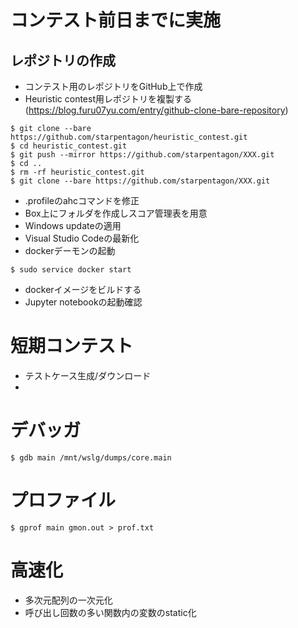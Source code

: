 # コンテスト前日までに実施

## レポジトリの作成

* コンテスト用のレポジトリをGitHub上で作成
* Heuristic contest用レポジトリを複製する(https://blog.furu07yu.com/entry/github-clone-bare-repository)
```shell
$ git clone --bare https://github.com/starpentagon/heuristic_contest.git
$ cd heuristic_contest.git
$ git push --mirror https://github.com/starpentagon/XXX.git
$ cd ..
$ rm -rf heuristic_contest.git
$ git clone --bare https://github.com/starpentagon/XXX.git
```

* .profileのahcコマンドを修正
* Box上にフォルダを作成しスコア管理表を用意
* Windows updateの適用
* Visual Studio Codeの最新化
* dockerデーモンの起動
```shell
$ sudo service docker start
```
* dockerイメージをビルドする
* Jupyter notebookの起動確認

# 短期コンテスト
* テストケース生成/ダウンロード
*  
# デバッガ

```shell
$ gdb main /mnt/wslg/dumps/core.main
```

# プロファイル
```shell
$ gprof main gmon.out > prof.txt
```

# 高速化
* 多次元配列の一次元化
* 呼び出し回数の多い関数内の変数のstatic化

